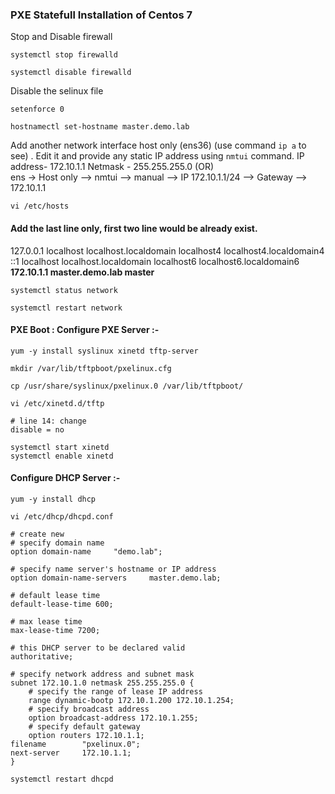 ### PXE Statefull Installation of Centos 7
Stop and Disable firewall
```
systemctl stop firewalld
```
```
systemctl disable firewalld
```
Disable the selinux file
```
setenforce 0
```
```
hostnamectl set-hostname master.demo.lab
```
Add another network interface host only (ens36)   (use command ```ip a``` to see) . Edit it and provide any static IP address using ```nmtui``` command.
IP address- 172.10.1.1  Netmask - 255.255.255.0 (OR) <br>
ens -> Host only  --> nmtui -->  manual  --> IP 172.10.1.1/24 --> Gateway --> 172.10.1.1
```
vi /etc/hosts
```
#### Add the last line only, first two line would be already exist.
127.0.0.1   localhost localhost.localdomain localhost4 localhost4.localdomain4<br>
::1         localhost localhost.localdomain localhost6 localhost6.localdomain6<br>
<b>172.10.1.1  master.demo.lab  master</b>
```
systemctl status network
```
```
systemctl restart network
```
#### PXE Boot : Configure PXE Server :-
```
yum -y install syslinux xinetd tftp-server
```
```
mkdir /var/lib/tftpboot/pxelinux.cfg
```
```
cp /usr/share/syslinux/pxelinux.0 /var/lib/tftpboot/
```
```
vi /etc/xinetd.d/tftp
```
```
# line 14: change
disable = no
```
```
systemctl start xinetd
systemctl enable xinetd
```
#### Configure DHCP Server :-
```
yum -y install dhcp
```
```
vi /etc/dhcp/dhcpd.conf
```
```
# create new
# specify domain name
option domain-name     "demo.lab";

# specify name server's hostname or IP address
option domain-name-servers     master.demo.lab;

# default lease time
default-lease-time 600;

# max lease time
max-lease-time 7200;

# this DHCP server to be declared valid
authoritative;

# specify network address and subnet mask
subnet 172.10.1.0 netmask 255.255.255.0 {
    # specify the range of lease IP address
    range dynamic-bootp 172.10.1.200 172.10.1.254;
    # specify broadcast address
    option broadcast-address 172.10.1.255;
    # specify default gateway
    option routers 172.10.1.1;
filename        "pxelinux.0";
next-server     172.10.1.1;
}
```
```
systemctl restart dhcpd
```
